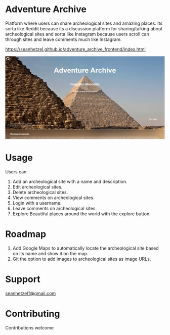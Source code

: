 # Adventure Archive

Platform where users can share archeological sites and amazing places. Its sorta like Reddit because its a discussion platform for sharing/talking about archeological sites and sorta like Instagram because users scroll can through sites and leave comments much like Instagram.

https://seanhetzel.github.io/adventure_archive_frontend/index.html

<img src="adventure-archive-screenshot-1.jpg"
     alt="Adventure Archive Image" width="800"/>

# Usage

Users can:

1. Add an archeological site with a name and description.
2. Edit archeological sites.
3. Delete archeological sites.
4. View comments on archeological sites.
5. Login with a username.
6. Leave comments on archeological sites.
7. Explore Beautiful places around the world with the explore button.

# Roadmap

1. Add Google Maps to automatically locate the archeological site based on its name and show it on the map.
2. Git the option to add images to archeological sites as image URLs.

# Support

seanhetzel1@gmail.com

# Contributing

Contributions welcome
